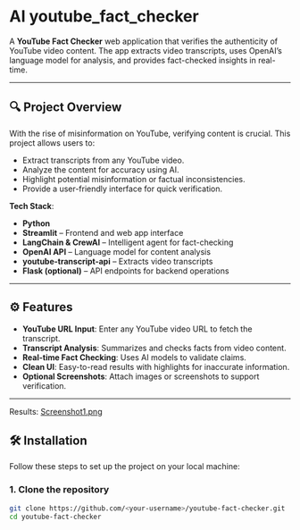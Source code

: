# AI youtube_fact_checker

A **YouTube Fact Checker** web application that verifies the authenticity of YouTube video content. The app extracts video transcripts, uses OpenAI’s language model for analysis, and provides fact-checked insights in real-time.

---

## 🔍 Project Overview

With the rise of misinformation on YouTube, verifying content is crucial. This project allows users to:

- Extract transcripts from any YouTube video.
- Analyze the content for accuracy using AI.
- Highlight potential misinformation or factual inconsistencies.
- Provide a user-friendly interface for quick verification.

**Tech Stack**:

- **Python**  
- **Streamlit** – Frontend and web app interface  
- **LangChain & CrewAI** – Intelligent agent for fact-checking  
- **OpenAI API** – Language model for content analysis  
- **youtube-transcript-api** – Extracts video transcripts  
- **Flask (optional)** – API endpoints for backend operations

---

## ⚙ Features

- **YouTube URL Input**: Enter any YouTube video URL to fetch the transcript.  
- **Transcript Analysis**: Summarizes and checks facts from video content.  
- **Real-time Fact Checking**: Uses AI models to validate claims.  
- **Clean UI**: Easy-to-read results with highlights for inaccurate information.  
- **Optional Screenshots**: Attach images or screenshots to support verification.  

---
Results:
[Screenshot1.png](results/Screenshot1.png)

## 🛠 Installation

Follow these steps to set up the project on your local machine:

### 1. Clone the repository

```bash
git clone https://github.com/<your-username>/youtube-fact-checker.git
cd youtube-fact-checker
